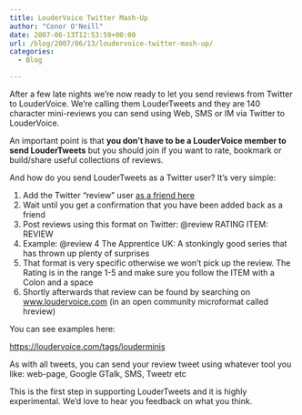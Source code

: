 ```yaml
---
title: LouderVoice Twitter Mash-Up
author: "Conor O'Neill"
date: 2007-06-13T12:53:59+00:00
url: /blog/2007/06/13/loudervoice-twitter-mash-up/
categories:
  - Blog

---
```

After a few late nights we&#8217;re now ready to let you send reviews from Twitter to LouderVoice. We&#8217;re calling them LouderTweets and they are 140 character mini-reviews you can send using Web, SMS or IM via Twitter to LouderVoice.

An important point is that **you don&#8217;t have to be a LouderVoice member to send LouderTweets** but you should join if you want to rate, bookmark or build/share useful collections of reviews.

And how do you send LouderTweets as a Twitter user? It&#8217;s very simple:

  1. Add the Twitter &#8220;review&#8221; user [as a friend here][1]
  2. Wait until you get a confirmation that you have been added back as a friend
  3. Post reviews using this format on Twitter: @review RATING ITEM: REVIEW
  4. Example: @review 4 The Apprentice UK: A stonkingly good series that has thrown up plenty of surprises
  5. That format is very specific otherwise we won&#8217;t pick up the review. The Rating is in the range 1-5 and make sure you follow the ITEM with a Colon and a space
  6. Shortly afterwards that review can be found by searching on www.loudervoice.com (in an open community microformat called hreview)

You can see examples here:

<https://loudervoice.com/tags/louderminis>

As with all tweets, you can send your review tweet using whatever tool you like: web-page, Google GTalk, SMS, Tweetr etc

This is the first step in supporting LouderTweets and it is highly experimental. We&#8217;d love to hear you feedback on what you think.

 [1]: http://twitter.com/review